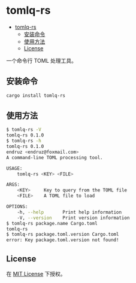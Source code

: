 # tomlq-rs

- [tomlq-rs](#tomlq-rs)
  - [安装命令](#安装命令)
  - [使用方法](#使用方法)
  - [License](#license)

一个命令行 TOML 处理工具。

## 安装命令

```bash
cargo install tomlq-rs
```

## 使用方法

```bash
$ tomlq-rs -V
tomlq-rs 0.1.0
$ tomlq-rs -h
tomlq-rs 0.1.0
endruz <endruz@foxmail.com>
A command-line TOML processing tool.

USAGE:
    tomlq-rs <KEY> <FILE>

ARGS:
    <KEY>     Key to query from the TOML file
    <FILE>    A TOML file to load

OPTIONS:
    -h, --help       Print help information
    -V, --version    Print version information
$ tomlq-rs package.name Cargo.toml
tomlq-rs
$ tomlq-rs package.toml.version Cargo.toml
error: Key package.toml.version not found!
```

## License

在 [MIT License](./LICENSE) 下授权。

